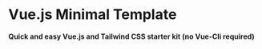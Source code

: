 # Vue.js Minimal Template

**Quick and easy Vue.js and Tailwind CSS starter kit (no Vue-Cli required)**
